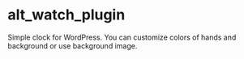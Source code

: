 # alt_watch_plugin

Simple clock for WordPress. You can customize colors of hands and background or use background image.
